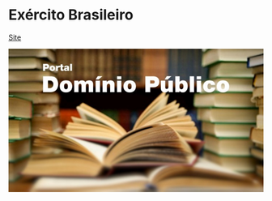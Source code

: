 # Exército Brasileiro

[Site](http://www.dominiopublico.gov.br/pesquisa/PesquisaObraForm.jsp)

<!-- bg -->
![](assets/imagens/dominio-publico.png)
